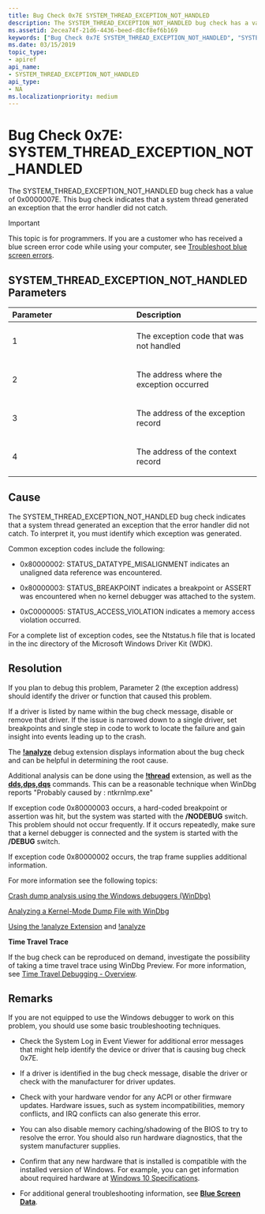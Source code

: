 ```yaml
---
title: Bug Check 0x7E SYSTEM_THREAD_EXCEPTION_NOT_HANDLED
description: The SYSTEM_THREAD_EXCEPTION_NOT_HANDLED bug check has a value of 0x0000007E. This bug check indicates that a system thread generated an exception that the error handler did not catch.
ms.assetid: 2ecea74f-21d6-4436-beed-d8cf8ef6b169
keywords: ["Bug Check 0x7E SYSTEM_THREAD_EXCEPTION_NOT_HANDLED", "SYSTEM_THREAD_EXCEPTION_NOT_HANDLED"]
ms.date: 03/15/2019
topic_type:
- apiref
api_name:
- SYSTEM_THREAD_EXCEPTION_NOT_HANDLED
api_type:
- NA
ms.localizationpriority: medium
---
```


# Bug Check 0x7E: SYSTEM\_THREAD\_EXCEPTION\_NOT\_HANDLED


The SYSTEM\_THREAD\_EXCEPTION\_NOT\_HANDLED bug check has a value of 0x0000007E. This bug check indicates that a system thread generated an exception that the error handler did not catch.

> [!IMPORTANT]
> This topic is for programmers. If you are a customer who has received a blue screen error code while using your computer, see [Troubleshoot blue screen errors](https://www.windows.com/stopcode).


## SYSTEM\_THREAD\_EXCEPTION\_NOT\_HANDLED Parameters


<table>
<colgroup>
<col width="50%" />
<col width="50%" />
</colgroup>
<thead>
<tr class="header">
<th align="left">Parameter</th>
<th align="left">Description</th>
</tr>
</thead>
<tbody>
<tr class="odd">
<td align="left"><p>1</p></td>
<td align="left"><p>The exception code that was not handled</p></td>
</tr>
<tr class="even">
<td align="left"><p>2</p></td>
<td align="left"><p>The address where the exception occurred</p></td>
</tr>
<tr class="odd">
<td align="left"><p>3</p></td>
<td align="left"><p>The address of the exception record</p></td>
</tr>
<tr class="even">
<td align="left"><p>4</p></td>
<td align="left"><p>The address of the context record</p></td>
</tr>
</tbody>
</table>

 

Cause
-----

The SYSTEM\_THREAD\_EXCEPTION\_NOT\_HANDLED bug check indicates that a system thread generated an exception that the error handler did not catch. To interpret it, you must identify which exception was generated.

Common exception codes include the following:

-   0x80000002: STATUS\_DATATYPE\_MISALIGNMENT indicates an unaligned data reference was encountered.

-   0x80000003: STATUS\_BREAKPOINT indicates a breakpoint or ASSERT was encountered when no kernel debugger was attached to the system.

-   0xC0000005: STATUS\_ACCESS\_VIOLATION indicates a memory access violation occurred.

For a complete list of exception codes, see the Ntstatus.h file that is located in the inc directory of the Microsoft Windows Driver Kit (WDK).

Resolution
----------

If you plan to debug this problem, Parameter 2 (the exception address) should identify the driver or function that caused this problem.

If a driver is listed by name within the bug check message, disable or remove that driver. If the issue is narrowed down to a single driver, set breakpoints and single step in code to work to locate the failure and gain insight into events leading up to the crash.

The [**!analyze**](-analyze.md) debug extension displays information about the bug check and can be helpful in determining the root cause. 

Additional analysis can be done using the [**!thread**](https://docs.microsoft.com/windows-hardware/drivers/debugger/-thread) extension, as well as the [**dds,dps,dqs**](https://docs.microsoft.com/windows-hardware/drivers/debugger/dds--dps--dqs--display-words-and-symbols-) commands. This can be a reasonable technique when WinDbg reports "Probably caused by : ntkrnlmp.exe" 

If exception code 0x80000003 occurs, a hard-coded breakpoint or assertion was hit, but the system was started with the **/NODEBUG** switch. This problem should not occur frequently. If it occurs repeatedly, make sure that a kernel debugger is connected and the system is started with the **/DEBUG** switch.

If exception code 0x80000002 occurs, the trap frame supplies additional information.


For more information see the following topics:

[Crash dump analysis using the Windows debuggers (WinDbg)](crash-dump-files.md)

[Analyzing a Kernel-Mode Dump File with WinDbg](analyzing-a-kernel-mode-dump-file-with-windbg.md)

[Using the !analyze Extension](using-the--analyze-extension.md) and [!analyze](-analyze.md)


**Time Travel Trace**

If the bug check can be reproduced on demand, investigate the possibility of taking a time travel trace using WinDbg Preview. For more information, see [Time Travel Debugging - Overview](time-travel-debugging-overview.md).


Remarks
----------

If you are not equipped to use the Windows debugger to work on this problem, you should use some basic troubleshooting techniques.

-   Check the System Log in Event Viewer for additional error messages that might help identify the device or driver that is causing bug check 0x7E.

-   If a driver is identified in the bug check message, disable the driver or check with the manufacturer for driver updates.

-   Check with your hardware vendor for any ACPI or other firmware updates. Hardware issues, such as system incompatibilities, memory conflicts, and IRQ conflicts can also generate this error.

-   You can also disable memory caching/shadowing of the BIOS to try to resolve the error. You should also run hardware diagnostics, that the system manufacturer supplies.

-   Confirm that any new hardware that is installed is compatible with the installed version of Windows. For example, you can get information about required hardware at [Windows 10 Specifications](https://www.microsoft.com/windows/windows-10-specifications).

-   For additional general troubleshooting information, see [**Blue Screen Data**](blue-screen-data.md).


 




